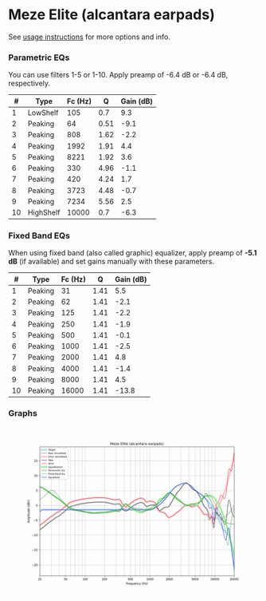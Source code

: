 # Meze Elite (alcantara earpads)
See [usage instructions](https://github.com/jaakkopasanen/AutoEq#usage) for more options and info.

### Parametric EQs
You can use filters 1-5 or 1-10. Apply preamp of -6.4 dB or -6.4 dB, respectively.

|   # | Type      |   Fc (Hz) |    Q |   Gain (dB) |
|-----|-----------|-----------|------|-------------|
|   1 | LowShelf  |       105 | 0.7  |         9.3 |
|   2 | Peaking   |        64 | 0.51 |        -9.1 |
|   3 | Peaking   |       808 | 1.62 |        -2.2 |
|   4 | Peaking   |      1992 | 1.91 |         4.4 |
|   5 | Peaking   |      8221 | 1.92 |         3.6 |
|   6 | Peaking   |       330 | 4.96 |        -1.1 |
|   7 | Peaking   |       420 | 4.24 |         1.7 |
|   8 | Peaking   |      3723 | 4.48 |        -0.7 |
|   9 | Peaking   |      7234 | 5.56 |         2.5 |
|  10 | HighShelf |     10000 | 0.7  |        -6.3 |

### Fixed Band EQs
When using fixed band (also called graphic) equalizer, apply preamp of **-5.1 dB** (if available) and set gains manually with these parameters.

|   # | Type    |   Fc (Hz) |    Q |   Gain (dB) |
|-----|---------|-----------|------|-------------|
|   1 | Peaking |        31 | 1.41 |         5.5 |
|   2 | Peaking |        62 | 1.41 |        -2.1 |
|   3 | Peaking |       125 | 1.41 |        -2.2 |
|   4 | Peaking |       250 | 1.41 |        -1.9 |
|   5 | Peaking |       500 | 1.41 |        -0.1 |
|   6 | Peaking |      1000 | 1.41 |        -2.5 |
|   7 | Peaking |      2000 | 1.41 |         4.8 |
|   8 | Peaking |      4000 | 1.41 |        -1.4 |
|   9 | Peaking |      8000 | 1.41 |         4.5 |
|  10 | Peaking |     16000 | 1.41 |       -13.8 |

### Graphs
![](./Meze%20Elite%20(alcantara%20earpads).png)
